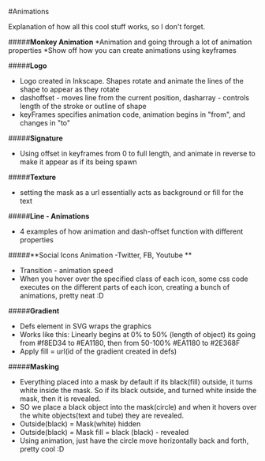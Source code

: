 
#Animations

Explanation of how all this cool stuff works, so I don't forget. 

#####**Monkey Animation** 
*Animation and going through a lot of animation properties
*Show off how you can create animations using keyframes

#####**Logo**
* Logo created in Inkscape. Shapes rotate and animate the lines of the shape to appear as they rotate
* dashoffset - moves line from the current position, dasharray - controls length of the stroke or outline of shape
* keyFrames specifies animation code, animation begins in "from", and changes in "to"

#####**Signature** 
* Using offset in keyframes from 0 to full length, and animate in reverse to make it appear as if its being spawn

#####**Texture** 
* setting the mask as a url essentially acts as background or fill for the text

#####**Line - Animations**
* 4 examples of how animation and dash-offset function with different properties

#####**Social Icons Animation -Twitter, FB, Youtube **
* Transition - animation speed
* When you hover over the specified class of each icon, some css code executes on the different parts of each icon, creating a bunch of animations, pretty neat :D

#####**Gradient** 
* Defs element in SVG wraps the graphics
* Works like this: Linearly begins at 0% to 50% (length of object)  its going from #f8ED34 to #EA1180, then from 50-100% #EA1180 to #2E368F
* Apply fill = url(id of the gradient created in defs)

#####**Masking** 
* Everything placed into a mask by default if its black(fill) outside, it turns white inside the mask. So if its black outside, and turned white inside the mask, then it is revealed.
* SO we place a black object into the mask(circle) and when it hovers over the white objects(text and tube) they are revealed.  
* Outside(black) = Mask(white) hidden
* Outside(black) = Mask fill = black (black) - revealed
* Using animation, just have the circle move horizontally back and forth, pretty cool :D



